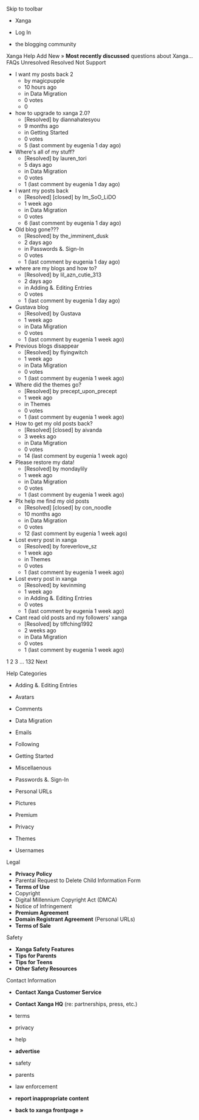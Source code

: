 Skip to toolbar

*   Xanga

*   Log In

*   the blogging community

Xanga Help Add New » **Most recently discussed** questions about Xanga… FAQs Unresolved Resolved Not Support

*   I want my posts back 2
    *   by magicpupple
    *   10 hours ago
    *   in Data Migration
    *   0 votes
    *   0
*   how to upgrade to xanga 2.0?
    *   \[Resolved\] by diannahatesyou
    *   9 months ago
    *   in Getting Started
    *   0 votes
    *   5 (last comment by eugenia 1 day ago)
*   Where's all of my stuff?
    *   \[Resolved\] by lauren\_tori
    *   5 days ago
    *   in Data Migration
    *   0 votes
    *   1 (last comment by eugenia 1 day ago)
*   I want my posts back
    *   \[Resolved\] \[closed\] by Im\_SoO\_LiDO
    *   1 week ago
    *   in Data Migration
    *   0 votes
    *   6 (last comment by eugenia 1 day ago)
*   Old blog gone???
    *   \[Resolved\] by the\_imminent\_dusk
    *   2 days ago
    *   in Passwords &. Sign-In
    *   0 votes
    *   1 (last comment by eugenia 1 day ago)
*   where are my blogs and how to?
    *   \[Resolved\] by lil\_azn\_cutie\_313
    *   2 days ago
    *   in Adding &. Editing Entries
    *   0 votes
    *   1 (last comment by eugenia 1 day ago)
*   Gustava blog
    *   \[Resolved\] by Gustava
    *   1 week ago
    *   in Data Migration
    *   0 votes
    *   1 (last comment by eugenia 1 week ago)
*   Previous blogs disappear
    *   \[Resolved\] by flyingwitch
    *   1 week ago
    *   in Data Migration
    *   0 votes
    *   1 (last comment by eugenia 1 week ago)
*   Where did the themes go?
    *   \[Resolved\] by precept\_upon\_precept
    *   1 week ago
    *   in Themes
    *   0 votes
    *   1 (last comment by eugenia 1 week ago)
*   How to get my old posts back?
    *   \[Resolved\] \[closed\] by aivanda
    *   3 weeks ago
    *   in Data Migration
    *   0 votes
    *   14 (last comment by eugenia 1 week ago)
*   Please restore my data!
    *   \[Resolved\] by mondaylily
    *   1 week ago
    *   in Data Migration
    *   0 votes
    *   1 (last comment by eugenia 1 week ago)
*   Plx help me find my old posts
    *   \[Resolved\] \[closed\] by con\_noodle
    *   10 months ago
    *   in Data Migration
    *   0 votes
    *   12 (last comment by eugenia 1 week ago)
*   Lost every post in xanga
    *   \[Resolved\] by foreverlove\_sz
    *   1 week ago
    *   in Themes
    *   0 votes
    *   1 (last comment by eugenia 1 week ago)
*   Lost every post in xanga
    *   \[Resolved\] by kevinming
    *   1 week ago
    *   in Adding &. Editing Entries
    *   0 votes
    *   1 (last comment by eugenia 1 week ago)
*   Cant read old posts and my followers' xanga
    *   \[Resolved\] by tiffching1992
    *   2 weeks ago
    *   in Data Migration
    *   0 votes
    *   1 (last comment by eugenia 1 week ago)

1 2 3 ... 132 Next

Help Categories

*   Adding &. Editing Entries
*   Avatars
*   Comments
*   Data Migration
*   Emails
*   Following
*   Getting Started
*   Miscellaenous

*   Passwords &. Sign-In
*   Personal URLs
*   Pictures
*   Premium
*   Privacy
*   Themes
*   Usernames

Legal

*   **Privacy Policy**
*   Parental Request to Delete Child Information Form
*   **Terms of Use**
*   Copyright
*   Digital Millennium Copyright Act (DMCA)
*   Notice of Infringement
*   **Premium Agreement**
*   **Domain Registrant Agreement** (Personal URLs)
*   **Terms of Sale**

Safety

*   **Xanga Safety Features**
*   **Tips for Parents**
*   **Tips for Teens**
*   **Other Safety Resources**

Contact Information

*   **Contact Xanga Customer Service**
*   **Contact Xanga HQ** (re: partnerships, press, etc.)

*   terms
*   privacy
*   help
*   **advertise**

*   safety
*   parents
*   law enforcement
*   **report inappropriate content**

*   **back to xanga frontpage »**